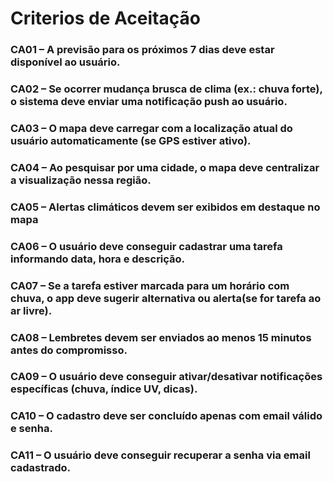 # Criterios de Aceitação 

### CA01 – A previsão para os próximos 7 dias deve estar disponível ao usuário.
### CA02 – Se ocorrer mudança brusca de clima (ex.: chuva forte), o sistema deve enviar uma notificação push ao usuário.
### CA03 – O mapa deve carregar com a localização atual do usuário automaticamente (se GPS estiver ativo).
### CA04 – Ao pesquisar por uma cidade, o mapa deve centralizar a visualização nessa região.
### CA05 – Alertas climáticos devem ser exibidos em destaque no mapa
### CA06 – O usuário deve conseguir cadastrar uma tarefa informando data, hora e descrição.
### CA07 – Se a tarefa estiver marcada para um horário com chuva, o app deve sugerir alternativa ou alerta(se for tarefa ao ar livre).
### CA08 – Lembretes devem ser enviados ao menos 15 minutos antes do compromisso.
### CA09 – O usuário deve conseguir ativar/desativar notificações específicas (chuva, índice UV, dicas).
### CA10 – O cadastro deve ser concluído apenas com email válido e senha.
### CA11 – O usuário deve conseguir recuperar a senha via email cadastrado.
